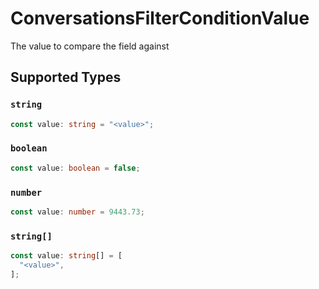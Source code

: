 # ConversationsFilterConditionValue

The value to compare the field against


## Supported Types

### `string`

```typescript
const value: string = "<value>";
```

### `boolean`

```typescript
const value: boolean = false;
```

### `number`

```typescript
const value: number = 9443.73;
```

### `string[]`

```typescript
const value: string[] = [
  "<value>",
];
```

